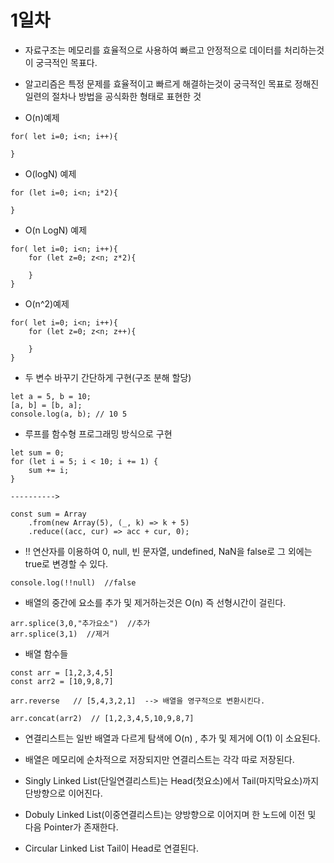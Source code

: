 # **1일차**

- 자료구조는 메모리를 효율적으로 사용하여 빠르고 안정적으로 데이터를 처리하는것이 궁극적인 목표다.
- 알고리즘은 특정 문제를 효율적이고 빠르게 해결하는것이 궁극적인 목표로 정해진 일련의 절차나 방법을 공식화한 형태로 표현한 것

- O(n)예제

```
for( let i=0; i<n; i++){

}
```

- O(logN) 예제

```
for (let i=0; i<n; i*2){

}
```

- O(n LogN) 예제

```
for( let i=0; i<n; i++){
    for (let z=0; z<n; z*2){

    }
}
```

- O(n^2)예제

```
for( let i=0; i<n; i++){
    for (let z=0; z<n; z++){

    }
}
```

- 두 변수 바꾸기 간단하게 구현(구조 분해 할당)

```
let a = 5, b = 10;
[a, b] = [b, a];
console.log(a, b); // 10 5
```

- 루프를 함수형 프로그래밍 방식으로 구현

```
let sum = 0;
for (let i = 5; i < 10; i += 1) {
    sum += i;
}

---------->

const sum = Array
    .from(new Array(5), (_, k) => k + 5)
    .reduce((acc, cur) => acc + cur, 0);
```

- !! 연산자를 이용하여 0, null, 빈 문자열, undefined, NaN을 false로 그 외에는 true로 변경할 수 있다.

```
console.log(!!null)  //false
```

- 배열의 중간에 요소를 추가 및 제거하는것은 O(n) 즉 선형시간이 걸린다.

```
arr.splice(3,0,"추가요소")  //추가
arr.splice(3,1)  //제거
```

- 배열 함수들

```
const arr = [1,2,3,4,5]
const arr2 = [10,9,8,7]

arr.reverse   // [5,4,3,2,1]  --> 배열을 영구적으로 변환시킨다.

arr.concat(arr2)  // [1,2,3,4,5,10,9,8,7]

```

- 연결리스트는 일반 배열과 다르게 탐색에 O(n) , 추가 및 제거에 O(1) 이 소요된다.

- 배열은 메모리에 순차적으로 저장되지만 연결리스트는 각각 따로 저장된다.

- Singly Linked List(단일연결리스트)는 Head(첫요소)에서 Tail(마지막요소)까지 단방향으로 이어진다.

- Dobuly Linked List(이중연결리스트)는 양방향으로 이어지며 한 노드에 이전 및 다음 Pointer가 존재한다.

- Circular Linked List Tail이 Head로 연결된다.
